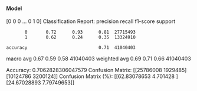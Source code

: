 #### Model
[0 0 0 ... 0 1 0]
Classification Report:
              precision    recall  f1-score   support

           0       0.72      0.93      0.81  27715493
           1       0.62      0.24      0.35  13324910

    accuracy                           0.71  41040403
   macro avg       0.67      0.59      0.58  41040403
weighted avg       0.69      0.71      0.66  41040403

Accuracy: 0.7062828306047579
Confusion Matrix:
[[25786008  1929485]
 [10124786  3200124]]
Confusion Matrix (%):
[[62.83078653  4.701428  ]
 [24.67028893  7.79749653]]
